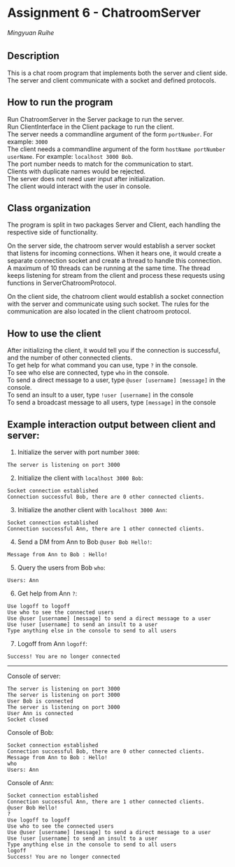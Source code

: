 # Assignment 6 - ChatroomServer

###### Mingyuan Ruihe

## Description

This is a chat room program that implements both the server and client side. The server and client
communicate with a socket and defined protocols.

## How to run the program

Run ChatroomServer in the Server package to run the server.  
Run ClientInterface in the Client package to run the client.  
The server needs a commandline argument of the form `portNumber`. For example: `3000`  
The client needs a commandline argument of the form `hostName portNumber userName`. For example:
`localhost 3000 Bob`.  
The port number needs to match for the communication to start.  
Clients with duplicate names would be rejected.  
The server does not need user input after initialization.  
The client would interact with the user in console.

## Class organization

The program is split in two packages Server and Client, each handling the respective side of
functionality.

On the server side, the chatroom server would establish a server socket that listens for incoming
connections. When it hears one, it would create a separate connection socket and create a thread to
handle this connection. A maximum of 10 threads can be running at the same time. The thread keeps
listening for stream from the client and process these requests using functions in
ServerChatroomProtocol.

On the client side, the chatroom client would establish a socket connection with the server and
communicate using such socket. The rules for the communication are also located in the client
chatroom protocol.

## How to use the client

After initializing the client, it would tell you if the connection is successful, and the number of
other connected clients.  
To get help for what command you can use, type `?` in the console.    
To see who else are connected, type `who` in the console.   
To send a direct message to a user, type `@user [username] [message]` in the console.  
To send an insult to a user, type `!user [username]` in the console  
To send a broadcast message to all users, type `[message]` in the console

## Example interaction output between client and server:

1. Initialize the server with port number `3000`:

```
The server is listening on port 3000
```

2. Initialize the client with `localhost 3000 Bob`:

```
Socket connection established
Connection successful Bob, there are 0 other connected clients.
```

3. Initialize the another client with `localhost 3000 Ann`:

```
Socket connection established
Connection successful Ann, there are 1 other connected clients.
```

4. Send a DM from Ann to Bob `@user Bob Hello!`:

```
Message from Ann to Bob : Hello!
```

5. Query the users from Bob `who`:

```
Users: Ann
```

6. Get help from Ann `?`:

```
Use logoff to logoff
Use who to see the connected users
Use @user [username] [message] to send a direct message to a user
Use !user [username] to send an insult to a user
Type anything else in the console to send to all users
```

7. Logoff from Ann `logoff`:
```
Success! You are no longer connected
```

---

Console of server:

```
The server is listening on port 3000
The server is listening on port 3000
User Bob is connected
The server is listening on port 3000
User Ann is connected
Socket closed
```

Console of Bob:

```
Socket connection established
Connection successful Bob, there are 0 other connected clients.
Message from Ann to Bob : Hello!
who
Users: Ann 
```

Console of Ann:

```
Socket connection established
Connection successful Ann, there are 1 other connected clients.
@user Bob Hello!
?
Use logoff to logoff
Use who to see the connected users
Use @user [username] [message] to send a direct message to a user
Use !user [username] to send an insult to a user
Type anything else in the console to send to all users
logoff
Success! You are no longer connected
```